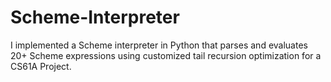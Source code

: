 # Scheme-Interpreter

I implemented a Scheme interpreter in Python that parses and evaluates 20+ Scheme expressions using customized tail recursion optimization for a CS61A Project.
